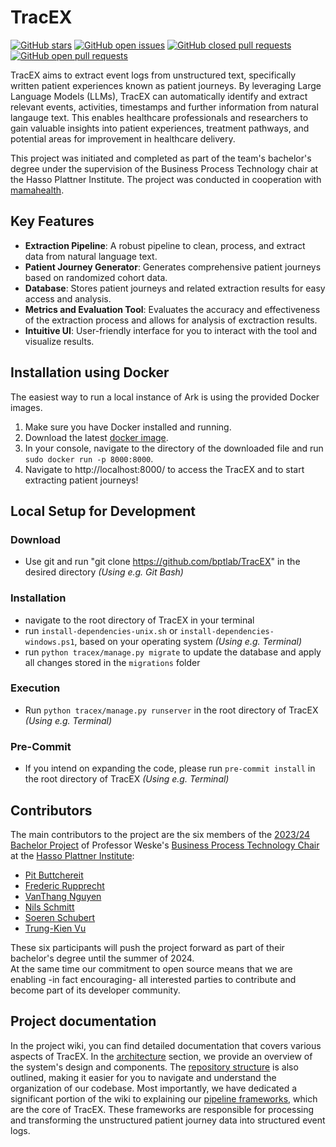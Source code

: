 # TracEX

[![GitHub stars](https://img.shields.io/github/stars/bptlab/TracEX)](https://github.com/bptlab/TracEX)
[![GitHub open issues](https://img.shields.io/github/issues/bptlab/TracEX)](https://github.com/bptlab/TracEX/issues)
[![GitHub closed pull requests](https://img.shields.io/github/issues-closed/bptlab/TracEX)](https://github.com/bptlab/TracEX/issues)
[![GitHub open pull requests](https://img.shields.io/github/issues-pr/bptlab/TracEX)](https://github.com/bptlab/TracEX/issues)

TracEX aims to extract event logs from unstructured text, specifically written patient experiences known as patient journeys. By leveraging Large Language Models (LLMs), TracEX can automatically identify and extract relevant events, activities, timestamps and further information from natural langauge text. This enables healthcare professionals and researchers to gain valuable insights into patient experiences, treatment pathways, and potential areas for improvement in healthcare delivery.

This project was initiated and completed as part of the team's bachelor's degree under the supervision of the Business Process Technology chair at the Hasso Plattner Institute. The project was conducted in cooperation with [mamahealth](https://www.mamahealth.io/).

## Key Features
- **Extraction Pipeline**: A robust pipeline to clean, process, and extract data from natural language text.
- **Patient Journey Generator**: Generates comprehensive patient journeys based on randomized cohort data.
- **Database**: Stores patient journeys and related extraction results for easy access and analysis.
- **Metrics and Evaluation Tool**: Evaluates the accuracy and effectiveness of the extraction process and allows for analysis of exctraction results.
- **Intuitive UI**: User-friendly interface for you to interact with the tool and visualize results.

## Installation using Docker
The easiest way to run a local instance of Ark is using the provided Docker images.

1. Make sure you have Docker installed and running. 
1. Download the latest [docker image](...).
1. In your console, navigate to the directory of the downloaded file and run `sudo docker run -p 8000:8000`. 
1. Navigate to http://localhost:8000/ to access the TracEX and to start extracting patient journeys!

## Local Setup for Development

### Download

- Use git and run "git clone https://github.com/bptlab/TracEX" in the desired directory _(Using e.g. Git Bash)_

### Installation
- navigate to the root directory of TracEX in your terminal
- run `install-dependencies-unix.sh` or `install-dependencies-windows.ps1`, based on your operating system _(Using e.g. Terminal)_
- run `python tracex/manage.py migrate` to update the database and apply all changes stored in the `migrations` folder

### Execution
- Run `python tracex/manage.py runserver` in the root directory of TracEX _(Using e.g. Terminal)_

### Pre-Commit

- If you intend on expanding the code, please run `pre-commit install` in the root directory of TracEX _(Using e.g. Terminal)_

## Contributors

The main contributors to the project are the six members of the [2023/24 Bachelor Project](https://hpi.de/fileadmin/user_upload/hpi/dokumente/studiendokumente/bachelor/bachelorprojekte/2023_24/BA-Projekt_FG_Weske_Event_Log_Extraction_from_Patient_Experiences.pdf) of Professor Weske's [Business Process Technology Chair](https://bpt.hpi.uni-potsdam.de) at the [Hasso Plattner Institute](https://hpi.de):

- [Pit Buttchereit](https://github.com/PitButtchereit)
- [Frederic Rupprecht](https://github.com/FR-SON)
- [VanThang Nguyen](https://github.com/thangixd)
- [Nils Schmitt](https://github.com/nils-schmitt)
- [Soeren Schubert](https://github.com/soeren227)
- [Trung-Kien Vu](https://github.com/tkv29)

These six participants will push the project forward as part of their bachelor's degree until the summer of 2024.  
At the same time our commitment to open source means that we are enabling -in fact encouraging- all interested parties to contribute and become part of its developer community. 

## Project documentation

In the project wiki, you can find detailed documentation that covers various aspects of TracEX.
In the [architecture](https://github.com/bptlab/TracEX/wiki/Architecture) section, we provide an overview of the system's design and components. The [repository structure](https://github.com/bptlab/TracEX/wiki/Repository-Structure) is also outlined, making it easier for you to navigate and understand the organization of our codebase.
Most importantly, we have dedicated a significant portion of the wiki to explaining our [pipeline frameworks](https://github.com/bptlab/TracEX/wiki/Pipelines), which are the core of TracEX. These frameworks are responsible for processing and transforming the unstructured patient journey data into structured event logs.
